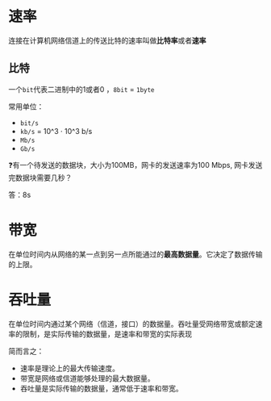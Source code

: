 # 速率

连接在计算机网络信道上的传送比特的速率叫做**比特率**或者**速率**

## 比特

一个`bit`代表二进制中的1或者0 ，`8bit` = `1byte`

常用单位：

- `bit/s`
- `kb/s`  = 10^3 · 10^3 b/s
- `Mb/s`
- `Gb/s`

❓有一个待发送的数据块，大小为100MB，网卡的发送速率为100 Mbps, 网卡发送完数据块需要几秒？

答：8s

# 带宽

在单位时间内从网络的某一点到另一点所能通过的**最高数据量**。它决定了数据传输的上限。


# 吞吐量

在单位时间内通过某个网络（信道，接口）的数据量。吞吐量受网络带宽或额定速率的限制，是实际传输的数据量，是速率和带宽的实际表现



简而言之：

* 速率是理论上的最大传输速度。
* 带宽是网络或信道能够处理的最大数据量。
* 吞吐量是实际传输的数据量，通常低于速率和带宽。
